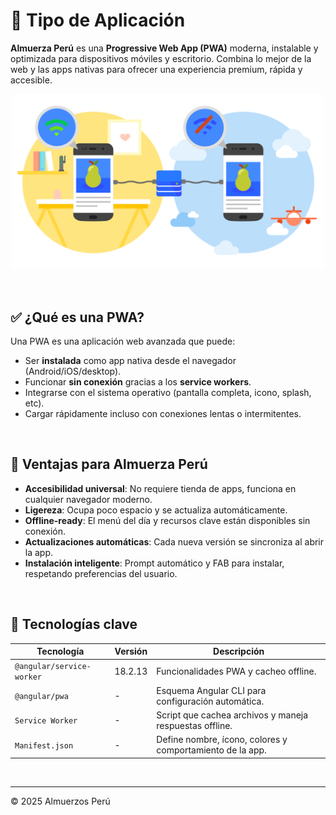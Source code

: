 # 📱 Tipo de Aplicación

**Almuerza Perú** es una **Progressive Web App (PWA)** moderna, instalable y optimizada para dispositivos móviles y escritorio. Combina lo mejor de la web y las apps nativas para ofrecer una experiencia premium, rápida y accesible.

<p align="center">
  <img src="./assets/pwa-diagram.png" alt="Progressive Web App" style="max-width: 100%; width: 500px;" />
</p>

&nbsp;

## ✅ ¿Qué es una PWA?

Una PWA es una aplicación web avanzada que puede:

- Ser **instalada** como app nativa desde el navegador (Android/iOS/desktop).
- Funcionar **sin conexión** gracias a los **service workers**.
- Integrarse con el sistema operativo (pantalla completa, icono, splash, etc).
- Cargar rápidamente incluso con conexiones lentas o intermitentes.

&nbsp;

## 🚀 Ventajas para Almuerza Perú

- **Accesibilidad universal**: No requiere tienda de apps, funciona en cualquier navegador moderno.
- **Ligereza**: Ocupa poco espacio y se actualiza automáticamente.
- **Offline-ready**: El menú del día y recursos clave están disponibles sin conexión.
- **Actualizaciones automáticas**: Cada nueva versión se sincroniza al abrir la app.
- **Instalación inteligente**: Prompt automático y FAB para instalar, respetando preferencias del usuario.

&nbsp;

## 🔧 Tecnologías clave

| Tecnología                | Versión | Descripción                                               |
| ------------------------- | ------- | --------------------------------------------------------- |
| `@angular/service-worker` | 18.2.13 | Funcionalidades PWA y cacheo offline.                     |
| `@angular/pwa`            | -       | Esquema Angular CLI para configuración automática.        |
| `Service Worker`          | -       | Script que cachea archivos y maneja respuestas offline.   |
| `Manifest.json`           | -       | Define nombre, ícono, colores y comportamiento de la app. |

&nbsp;

---

© 2025 Almuerzos Perú

